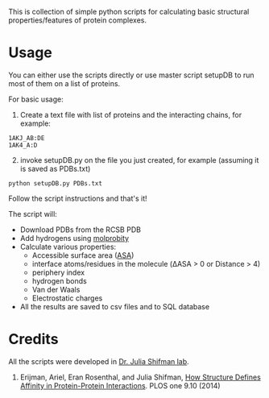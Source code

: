 This is collection of simple python scripts for calculating basic structural properties/features of protein complexes.
 
# Usage
You can either use the scripts directly or use master script setupDB to run most of them on a list of proteins.

For basic usage:
1. Create a text file with list of proteins and the interacting chains, for example:
```
1AKJ_AB:DE
1AK4_A:D
```
2. invoke setupDB.py on the file you just created, for example (assuming it is saved as PDBs.txt) 
```
python setupDB.py PDBs.txt
```
Follow the script instructions and that's it!

The script will:
* Download PDBs from the RCSB PDB
* Add hydrogens using [molprobity](http://molprobity.biochem.duke.edu/)
* Calculate various properties:
  * Accessible surface area ([ASA](https://en.wikipedia.org/wiki/Accessible_surface_area))
  * interface atoms/residues in the molecule (ΔASA > 0 or Distance > 4)
  * periphery index
  * hydrogen bonds
  * Van der Waals
  * Electrostatic charges
* All the results are saved to csv files and to SQL database


# Credits
All the scripts were developed in [Dr. Julia Shifman lab](http://bio.huji.ac.il/shifman/index.html).

1. Erijman, Ariel, Eran Rosenthal, and Julia Shifman, [How Structure Defines Affinity in Protein-Protein Interactions](http://dx.doi.org/10.1371/journal.pone.0110085). PLOS one 9.10 (2014)